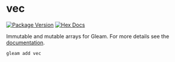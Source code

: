 # vec

[![Package Version](https://img.shields.io/hexpm/v/vec)](https://hex.pm/packages/vec)
[![Hex Docs](https://img.shields.io/badge/hex-docs-ffaff3)](https://hexdocs.pm/vec/)

Immutable and mutable arrays for Gleam.
For more details see the [documentation](https://hexdocs.pm/vec/).

```sh
gleam add vec
```
